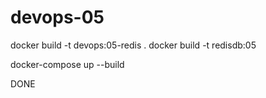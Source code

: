 # devops-05

docker build -t devops:05-redis .
docker build -t redisdb:05

docker-compose up --build

DONE
